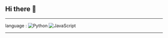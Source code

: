 ## Hi there 👋
<hr>

language : ![Python](https://img.shields.io/badge/Language-Python-blue) ![JavaScript](https://img.shields.io/badge/Language-JavaScript-yellow)

<hr>



 
